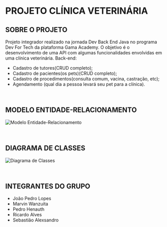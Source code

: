 # PROJETO CLÍNICA VETERINÁRIA

## SOBRE O PROJETO 

Projeto integrador realizado na jornada Dev Back End Java no programa Dev For Tech da plataforma Gama Academy. O objetivo é o desenvolvimento de uma API com algumas funcionalidades envolvidas em uma clínica veterinária.
Back-end:
- Cadastro de tutores(CRUD completo);
- Cadastro de pacientes(os pets)(CRUD completo);
- Cadastro de procedimentos(consulta comum, vacina, castração, etc);
- Agendamento (qual dia a pessoa levará seu pet para a clínica).

<br>

## MODELO ENTIDADE-RELACIONAMENTO

![Modelo Entidade-Relacionamento](https://github.com/ricardo-yuri/clinica-veterinaria/blob/main/src/main/java/com/gama/academy/clinica/assets/modelo-entidade-relacionamento.png)

<br>

## DIAGRAMA DE CLASSES

![Diagrama de Classes](https://github.com/ricardo-yuri/clinica-veterinaria/blob/main/src/main/java/com/gama/academy/clinica/assets/diagrama-classes.png)

<br>

## INTEGRANTES DO GRUPO

- João Pedro Lopes
- Marvin Wanzuita
- Pedro Henauth
- Ricardo Alves
- Sebastião Alexsandro
